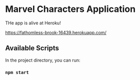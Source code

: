 # Marvel Characters Application

THe app is alive at Heroku!

https://fathomless-brook-16439.herokuapp.com/

## Available Scripts

In the project directory, you can run:

### `npm start`

